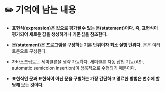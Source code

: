 # ✏️ 기억에 남는 내용
- **표현식(expression)은 값으로 평가될 수 있는 문(statement)이다. 즉, 표현식이 평가되어 새로운 값을 생성하거나 기존 값을 참조한다.**

- **문(statement)은 프로그램을 구성하는 기본 단위이자 최소 실행 단위다.** 문은 여러 토큰으로 구성된다.

- 자바스크립트는 세미클론을 생략 가능하다. 세미클론 자동 삽입 기능(ASI, automatic semicolon insertion)이 암묵적으로 수행되기 때문이다.

- **표현식인 문과 표현식이 아닌 문을 구별하는 가장 간단하고 명료한 방법은 변수에 할당해 보는 것이다.**